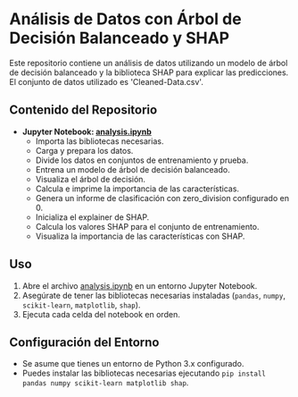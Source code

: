 # Análisis de Datos con Árbol de Decisión Balanceado y SHAP

Este repositorio contiene un análisis de datos utilizando un modelo de árbol de decisión balanceado y la biblioteca SHAP para explicar las predicciones. El conjunto de datos utilizado es 'Cleaned-Data.csv'.

## Contenido del Repositorio

- **Jupyter Notebook: [analysis.ipynb](analysis.ipynb)**
  - Importa las bibliotecas necesarias.
  - Carga y prepara los datos.
  - Divide los datos en conjuntos de entrenamiento y prueba.
  - Entrena un modelo de árbol de decisión balanceado.
  - Visualiza el árbol de decisión.
  - Calcula e imprime la importancia de las características.
  - Genera un informe de clasificación con zero_division configurado en 0.
  - Inicializa el explainer de SHAP.
  - Calcula los valores SHAP para el conjunto de entrenamiento.
  - Visualiza la importancia de las características con SHAP.

## Uso

1. Abre el archivo [analysis.ipynb](analysis.ipynb) en un entorno Jupyter Notebook.
2. Asegúrate de tener las bibliotecas necesarias instaladas (`pandas`, `numpy`, `scikit-learn`, `matplotlib`, `shap`).
3. Ejecuta cada celda del notebook en orden.

## Configuración del Entorno

- Se asume que tienes un entorno de Python 3.x configurado.
- Puedes instalar las bibliotecas necesarias ejecutando `pip install pandas numpy scikit-learn matplotlib shap`.

